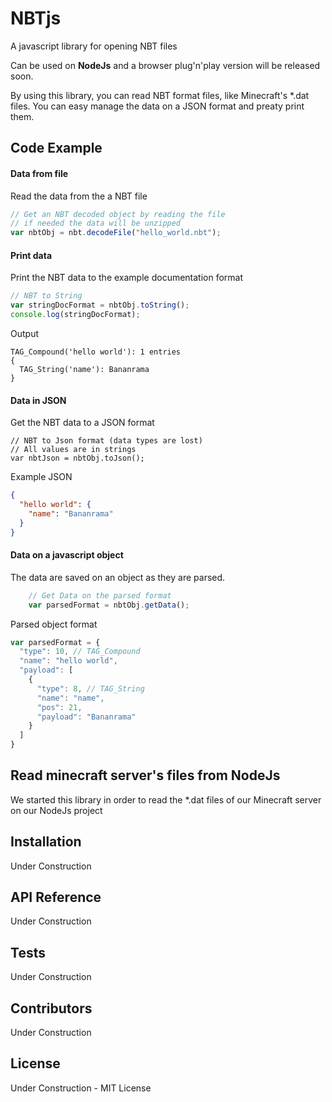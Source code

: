 # NBTjs
A javascript library for opening NBT files

Can be used on **NodeJs** and a browser plug'n'play version will be released soon.

By using this library, you can read NBT format files, like Minecraft's *.dat files.
You can easy manage the data on a JSON format and preaty print them.

## Code Example

#### Data from file
Read the data from the a NBT file
```javascript
// Get an NBT decoded object by reading the file
// if needed the data will be unzipped
var nbtObj = nbt.decodeFile("hello_world.nbt");
```

#### Print data
Print the NBT data to the example documentation format
```javascript
// NBT to String
var stringDocFormat = nbtObj.toString();
console.log(stringDocFormat);
```
Output
```
TAG_Compound('hello world'): 1 entries
{
  TAG_String('name'): Bananrama
}
```

#### Data in JSON
Get the NBT data to a JSON format
```
// NBT to Json format (data types are lost)
// All values are in strings
var nbtJson = nbtObj.toJson();
```
Example JSON 
```json
{
  "hello world": {
    "name": "Bananrama"
  }
}
```

#### Data on a javascript object
The data are saved on an object as they are parsed.
```javascript
	// Get Data on the parsed format
	var parsedFormat = nbtObj.getData();
```
Parsed object format
```javascript
var parsedFormat = {
  "type": 10, // TAG_Compound
  "name": "hello world",
  "payload": [
    {
      "type": 8, // TAG_String
      "name": "name",
      "pos": 21,
      "payload": "Bananrama"
    }
  ]
}
```

## Read minecraft server's files from NodeJs

We started this library in order to read the *.dat files of our Minecraft server on our NodeJs project 

## Installation

Under Construction

## API Reference

Under Construction

## Tests

Under Construction

## Contributors

Under Construction

## License

Under Construction - MIT License
